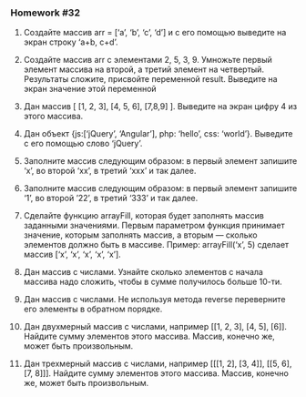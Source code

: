 ### Homework #32

1. Создайте массив arr = [‘a’, ‘b’, ‘c’, ‘d’] и с его помощью выведите на экран строку ‘a+b, c+d’.  
  
2. Создайте массив arr с элементами 2, 5, 3, 9. Умножьте первый элемент массива на второй, а третий элемент на четвертый. Результаты сложите, присвойте переменной result. Выведите на экран значение этой переменной  
  
3. Дан массив [ [1, 2, 3], [4, 5, 6], [7,8,9] ]. Выведите на экран цифру 4 из этого массива.  
  
4. Дан объект {js:[‘jQuery’, ‘Angular’], php: ‘hello’, css: ‘world’}. Выведите с его помощью слово ‘jQuery’.  
  
5. Заполните массив следующим образом: в первый элемент запишите ‘x’, во второй ‘xx’, в третий ‘xxx’ и так далее.  
  
6. Заполните массив следующим образом: в первый элемент запишите ‘1’, во второй ’22’, в третий ‘333’ и так далее.  
  
7. Сделайте функцию arrayFill, которая будет заполнять массив заданными значениями. Первым параметром функция принимает значение, которым заполнять массив, а вторым — сколько элементов должно быть в массиве. Пример: arrayFill(‘x’, 5) сделает массив [‘x’, ‘x’, ‘x’, ‘x’, ‘x’].  
  
8. Дан массив с числами. Узнайте сколько элементов с начала массива надо сложить, чтобы в сумме получилось больше 10-ти.  
  
9. Дан массив с числами. Не используя метода reverse переверните его элементы в обратном порядке.  
  
10. Дан двухмерный массив с числами, например [[1, 2, 3], [4, 5], [6]]. Найдите сумму элементов этого массива. Массив, конечно же, может быть произвольным.  
  
11. Дан трехмерный массив с числами, например [[[1, 2], [3, 4]], [[5, 6], [7, 8]]]. Найдите сумму элементов этого массива. Массив, конечно же, может быть произвольным.  